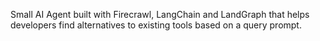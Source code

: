 Small AI Agent built with Firecrawl, LangChain and LandGraph that helps developers find alternatives to existing tools based on a query prompt.
